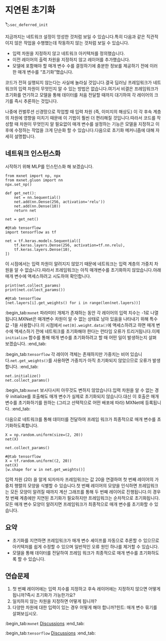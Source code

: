 # 지연된 초기화
:label:`sec_deferred_init`

지금까지는 네트워크 설정이 엉성한 것처럼 보일 수 있습니다.특히 다음과 같은 직관적이지 않은 작업을 수행했는데 작동하지 않는 것처럼 보일 수 있습니다. 

* 입력 차원을 지정하지 않고 네트워크 아키텍처를 정의했습니다.
* 이전 레이어의 출력 차원을 지정하지 않고 레이어를 추가했습니다.
* 모델에 포함해야 할 매개 변수 수를 결정하기에 충분한 정보를 제공하기 전에 이러한 매개 변수를 “초기화”했습니다.

코드가 전혀 실행되지 않는다는 사실에 놀라실 것입니다.결국 딥러닝 프레임워크가 네트워크의 입력 차원이 무엇인지 알 수 있는 방법은 없습니다.여기서 비결은 프레임워크가 초기화를 연기하고 모델을 통해 데이터를 처음 전달할 때까지 대기하여 각 레이어의 크기를 즉시 추론하는 것입니다. 

나중에 컨벌루션 신경망으로 작업할 때 입력 차원 (즉, 이미지의 해상도) 이 각 후속 계층의 차원에 영향을 미치기 때문에 이 기법이 훨씬 더 편리해질 것입니다.따라서 코드를 작성할 때 차원이 무엇인지 알 필요없이 매개 변수를 설정하는 기능은 모델을 지정하고 이후에 수정하는 작업을 크게 단순화 할 수 있습니다.다음으로 초기화 메커니즘에 대해 자세히 설명합니다. 

## 네트워크 인스턴스화

시작하기 위해 MLP를 인스턴스화 해 보겠습니다.

```{.python .input}
from mxnet import np, npx
from mxnet.gluon import nn
npx.set_np()

def get_net():
    net = nn.Sequential()
    net.add(nn.Dense(256, activation='relu'))
    net.add(nn.Dense(10))
    return net

net = get_net()
```

```{.python .input}
#@tab tensorflow
import tensorflow as tf

net = tf.keras.models.Sequential([
    tf.keras.layers.Dense(256, activation=tf.nn.relu),
    tf.keras.layers.Dense(10),
])
```

이 시점에서는 입력 차원이 알려지지 않았기 때문에 네트워크는 입력 계층의 가중치 차원을 알 수 없습니다.따라서 프레임워크는 아직 매개변수를 초기화하지 않았습니다.아래 매개 변수에 액세스하려고 시도하여 확인합니다.

```{.python .input}
print(net.collect_params)
print(net.collect_params())
```

```{.python .input}
#@tab tensorflow
[net.layers[i].get_weights() for i in range(len(net.layers))]
```

:begin_tab:`mxnet`
파라미터 개체가 존재하는 동안 각 레이어의 입력 치수는 -1로 나열됩니다.MXNet은 매개변수 차원이 알 수 없는 상태로 남아 있음을 나타내기 위해 특수 값 -1을 사용합니다.이 시점에서 `net[0].weight.data()`에 액세스하려고 하면 매개 변수에 액세스하기 전에 네트워크를 초기화해야 한다는 런타임 오류가 트리거됩니다.이제 `initialize` 함수를 통해 매개 변수를 초기화하려고 할 때 어떤 일이 발생하는지 살펴 보겠습니다.
:end_tab:

:begin_tab:`tensorflow`
각 레이어 객체는 존재하지만 가중치는 비어 있습니다.`net.get_weights()`를 사용하면 가중치가 아직 초기화되지 않았으므로 오류가 발생합니다.
:end_tab:

```{.python .input}
net.initialize()
net.collect_params()
```

:begin_tab:`mxnet`
보시다시피 아무것도 변하지 않았습니다.입력 차원을 알 수 없는 경우 initialize를 호출해도 매개 변수가 실제로 초기화되지 않습니다.대신 이 호출은 매개 변수를 초기화하기를 원하는 (그리고 선택적으로 어떤 배포에 따라) MXNet에 등록됩니다.
:end_tab:

다음으로 네트워크를 통해 데이터를 전달하여 프레임 워크가 최종적으로 매개 변수를 초기화하도록합니다.

```{.python .input}
X = np.random.uniform(size=(2, 20))
net(X)

net.collect_params()
```

```{.python .input}
#@tab tensorflow
X = tf.random.uniform((2, 20))
net(X)
[w.shape for w in net.get_weights()]
```

입력 차원 (20) 을 알게 되자마자 프레임워크는 값 20을 연결하여 첫 번째 레이어의 가중치 행렬의 모양을 식별할 수 있습니다.첫 번째 레이어의 모양을 인식하면 프레임워크는 모든 모양이 알려질 때까지 계산 그래프를 통해 두 번째 레이어로 진행됩니다.이 경우 첫 번째 계층에만 지연된 초기화가 필요하지만 프레임워크는 순차적으로 초기화됩니다.모든 매개 변수 모양이 알려지면 프레임워크가 최종적으로 매개 변수를 초기화할 수 있습니다. 

## 요약

* 초기화를 지연하면 프레임워크가 매개 변수 셰이프를 자동으로 추론할 수 있으므로 아키텍처를 쉽게 수정할 수 있으며 일반적인 오류 원인 하나를 제거할 수 있습니다.
* 모델을 통해 데이터를 전달하여 프레임 워크가 최종적으로 매개 변수를 초기화하도록 할 수 있습니다.

## 연습문제

1. 첫 번째 레이어에는 입력 치수를 지정하고 후속 레이어에는 지정하지 않으면 어떻게 됩니까?즉시 초기화가 가능한가요?
1. 일치하지 않는 차원을 지정하면 어떻게 됩니까?
1. 다양한 차원에 대한 입력이 있는 경우 어떻게 해야 합니까?힌트: 매개 변수 묶기를 살펴보십시오.

:begin_tab:`mxnet`
[Discussions](https://discuss.d2l.ai/t/280)
:end_tab:

:begin_tab:`tensorflow`
[Discussions](https://discuss.d2l.ai/t/281)
:end_tab:
